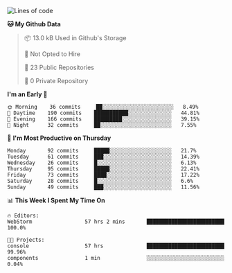 
<!--START_SECTION:waka-->
![Lines of code](https://img.shields.io/badge/From%20Hello%20World%20I%27ve%20Written-2.4%20million%20lines%20of%20code-blue)

**🐱 My Github Data** 

> 📦 13.0 kB Used in Github's Storage 
 > 
> 🚫 Not Opted to Hire
 > 
> 📜 23 Public Repositories
 > 
> 🔑 0 Private Repository 
 > 
**I'm an Early 🐤** 

```text
🌞 Morning    36 commits     ██░░░░░░░░░░░░░░░░░░░░░░░   8.49% 
🌆 Daytime    190 commits    ███████████░░░░░░░░░░░░░░   44.81% 
🌃 Evening    166 commits    █████████░░░░░░░░░░░░░░░░   39.15% 
🌙 Night      32 commits     ██░░░░░░░░░░░░░░░░░░░░░░░   7.55%

```
📅 **I'm Most Productive on Thursday** 

```text
Monday       92 commits     █████░░░░░░░░░░░░░░░░░░░░   21.7% 
Tuesday      61 commits     ███░░░░░░░░░░░░░░░░░░░░░░   14.39% 
Wednesday    26 commits     █░░░░░░░░░░░░░░░░░░░░░░░░   6.13% 
Thursday     95 commits     █████░░░░░░░░░░░░░░░░░░░░   22.41% 
Friday       73 commits     ████░░░░░░░░░░░░░░░░░░░░░   17.22% 
Saturday     28 commits     █░░░░░░░░░░░░░░░░░░░░░░░░   6.6% 
Sunday       49 commits     ███░░░░░░░░░░░░░░░░░░░░░░   11.56%

```


📊 **This Week I Spent My Time On** 

```text
🔥 Editors: 
WebStorm                 57 hrs 2 mins       █████████████████████████   100.0%

🐱‍💻 Projects: 
console                  57 hrs              █████████████████████████   99.96% 
components               1 min               ░░░░░░░░░░░░░░░░░░░░░░░░░   0.04%

```


<!--END_SECTION:waka-->
